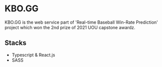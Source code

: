 # KBO.GG

KBO.GG is the web service part of 'Real-time Baseball Win-Rate Prediction' project which won the 2nd prize of 2021 UOU capstone awardz.

## Stacks

- Typescript & React.js
- SASS
